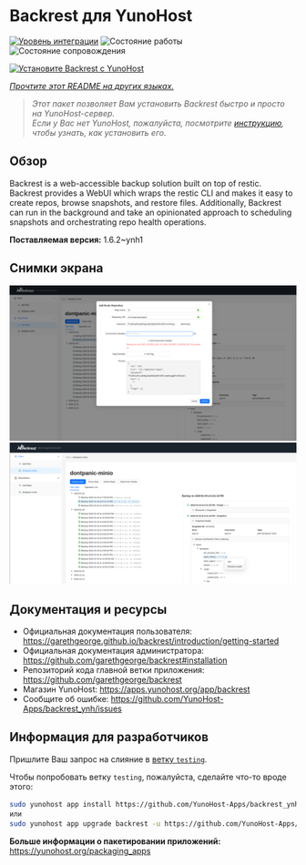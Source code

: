<!--
Важно: этот README был автоматически сгенерирован <https://github.com/YunoHost/apps/tree/master/tools/readme_generator>
Он НЕ ДОЛЖЕН редактироваться вручную.
-->

# Backrest для YunoHost

[![Уровень интеграции](https://apps.yunohost.org/badge/integration/backrest)](https://ci-apps.yunohost.org/ci/apps/backrest/)
![Состояние работы](https://apps.yunohost.org/badge/state/backrest)
![Состояние сопровождения](https://apps.yunohost.org/badge/maintained/backrest)

[![Установите Backrest с YunoHost](https://install-app.yunohost.org/install-with-yunohost.svg)](https://install-app.yunohost.org/?app=backrest)

*[Прочтите этот README на других языках.](./ALL_README.md)*

> *Этот пакет позволяет Вам установить Backrest быстро и просто на YunoHost-сервер.*  
> *Если у Вас нет YunoHost, пожалуйста, посмотрите [инструкцию](https://yunohost.org/install), чтобы узнать, как установить его.*

## Обзор

Backrest is a web-accessible backup solution built on top of restic. Backrest provides a WebUI which wraps the restic CLI and makes it easy to create repos, browse snapshots, and restore files. Additionally, Backrest can run in the background and take an opinionated approach to scheduling snapshots and orchestrating repo health operations.


**Поставляемая версия:** 1.6.2~ynh1

## Снимки экрана

![Снимок экрана Backrest](./doc/screenshots/68747470733a2f2f663030302e6261636b626c617a6562322e636f6d2f66696c652f6773686172652f73637265656e73686f74732f323032342f53637265656e73686f742b66726f6d2b323032342d30312d30342b31382d31392d35302e706e67.png)
![Снимок экрана Backrest](./doc/screenshots/68747470733a2f2f663030302e6261636b626c617a6562322e636f6d2f66696c652f6773686172652f73637265656e73686f74732f323032342f53637265656e73686f742b66726f6d2b323032342d30312d30342b31382d33302d31342e706e67.png)

## Документация и ресурсы

- Официальная документация пользователя: <https://garethgeorge.github.io/backrest/introduction/getting-started>
- Официальная документация администратора: <https://github.com/garethgeorge/backrest#installation>
- Репозиторий кода главной ветки приложения: <https://github.com/garethgeorge/backrest>
- Магазин YunoHost: <https://apps.yunohost.org/app/backrest>
- Сообщите об ошибке: <https://github.com/YunoHost-Apps/backrest_ynh/issues>

## Информация для разработчиков

Пришлите Ваш запрос на слияние в [ветку `testing`](https://github.com/YunoHost-Apps/backrest_ynh/tree/testing).

Чтобы попробовать ветку `testing`, пожалуйста, сделайте что-то вроде этого:

```bash
sudo yunohost app install https://github.com/YunoHost-Apps/backrest_ynh/tree/testing --debug
или
sudo yunohost app upgrade backrest -u https://github.com/YunoHost-Apps/backrest_ynh/tree/testing --debug
```

**Больше информации о пакетировании приложений:** <https://yunohost.org/packaging_apps>
